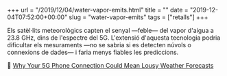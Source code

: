 +++
url = "/2019/12/04/water-vapor-emits.html"
title = ""
date = "2019-12-04T07:52:00+00:00"
slug = "water-vapor-emits"
tags = ["retalls"]
+++

Els satèl·lits meteorològics capten el senyal —feble— del vapor d'aigua a 23.8 GHz, dins de l'espectre del 5G. L'extensió d'aquesta tecnologia podria dificultar els mesuraments —no se sabria si es detecten núvols o connexions de dades— i faria menys fiables les prediccions.

📎 <a href="https://singularityhub.com/2019/12/04/why-your-5g-phone-connection-could-mean-lousy-weather-forecasts/">Why Your 5G Phone Connection Could Mean Lousy Weather Forecasts</a>
